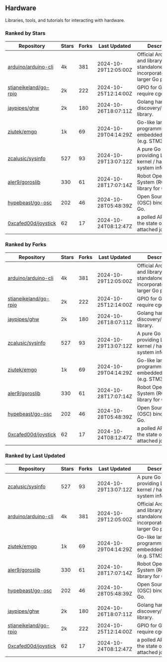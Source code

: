 ## Hardware

Libraries, tools, and tutorials for interacting with hardware.

### Ranked by Stars

| Repository | Stars | Forks | Last Updated | Description | 
|------------|-------|-------|--------------|-------------|
| [arduino/arduino-cli](https://github.com/arduino/arduino-cli) | 4k | 381 | 2024-10-29T12:05:00Z |  Official Arduino CLI and library. Can run standalone, or be incorporated into larger Go projects. |
| [stianeikeland/go-rpio](https://github.com/stianeikeland/go-rpio) | 2k | 222 | 2024-10-25T12:14:00Z |  GPIO for Go, doesn't require cgo. |
| [jaypipes/ghw](https://github.com/jaypipes/ghw) | 2k | 180 | 2024-10-26T18:07:11Z |  Golang hardware discovery/inspection library. |
| [ziutek/emgo](https://github.com/ziutek/emgo) | 1k | 69 | 2024-10-29T04:14:29Z |  Go-like language for programming embedded systems (e.g. STM32 MCU). |
| [zcalusic/sysinfo](https://github.com/zcalusic/sysinfo) | 527 | 93 | 2024-10-29T13:07:12Z |  A pure Go library providing Linux OS / kernel / hardware system information. |
| [aler9/goroslib](https://github.com/aler9/goroslib) | 330 | 61 | 2024-10-28T17:07:14Z |  Robot Operating System (ROS) library for Go. |
| [hypebeast/go-osc](https://github.com/hypebeast/go-osc) | 202 | 46 | 2024-10-28T05:48:39Z |  Open Sound Control (OSC) bindings for Go. |
| [0xcafed00d/joystick](https://github.com/0xcafed00d/joystick) | 62 | 17 | 2024-10-24T08:12:47Z |  a polled API to read the state of an attached joystick. |

### Ranked by Forks

| Repository | Stars | Forks | Last Updated | Description | 
|------------|-------|-------|--------------|-------------|
| [arduino/arduino-cli](https://github.com/arduino/arduino-cli) | 4k | 381 | 2024-10-29T12:05:00Z |  Official Arduino CLI and library. Can run standalone, or be incorporated into larger Go projects. |
| [stianeikeland/go-rpio](https://github.com/stianeikeland/go-rpio) | 2k | 222 | 2024-10-25T12:14:00Z |  GPIO for Go, doesn't require cgo. |
| [jaypipes/ghw](https://github.com/jaypipes/ghw) | 2k | 180 | 2024-10-26T18:07:11Z |  Golang hardware discovery/inspection library. |
| [zcalusic/sysinfo](https://github.com/zcalusic/sysinfo) | 527 | 93 | 2024-10-29T13:07:12Z |  A pure Go library providing Linux OS / kernel / hardware system information. |
| [ziutek/emgo](https://github.com/ziutek/emgo) | 1k | 69 | 2024-10-29T04:14:29Z |  Go-like language for programming embedded systems (e.g. STM32 MCU). |
| [aler9/goroslib](https://github.com/aler9/goroslib) | 330 | 61 | 2024-10-28T17:07:14Z |  Robot Operating System (ROS) library for Go. |
| [hypebeast/go-osc](https://github.com/hypebeast/go-osc) | 202 | 46 | 2024-10-28T05:48:39Z |  Open Sound Control (OSC) bindings for Go. |
| [0xcafed00d/joystick](https://github.com/0xcafed00d/joystick) | 62 | 17 | 2024-10-24T08:12:47Z |  a polled API to read the state of an attached joystick. |

### Ranked by Last Updated

| Repository | Stars | Forks | Last Updated | Description | 
|------------|-------|-------|--------------|-------------|
| [zcalusic/sysinfo](https://github.com/zcalusic/sysinfo) | 527 | 93 | 2024-10-29T13:07:12Z |  A pure Go library providing Linux OS / kernel / hardware system information. |
| [arduino/arduino-cli](https://github.com/arduino/arduino-cli) | 4k | 381 | 2024-10-29T12:05:00Z |  Official Arduino CLI and library. Can run standalone, or be incorporated into larger Go projects. |
| [ziutek/emgo](https://github.com/ziutek/emgo) | 1k | 69 | 2024-10-29T04:14:29Z |  Go-like language for programming embedded systems (e.g. STM32 MCU). |
| [aler9/goroslib](https://github.com/aler9/goroslib) | 330 | 61 | 2024-10-28T17:07:14Z |  Robot Operating System (ROS) library for Go. |
| [hypebeast/go-osc](https://github.com/hypebeast/go-osc) | 202 | 46 | 2024-10-28T05:48:39Z |  Open Sound Control (OSC) bindings for Go. |
| [jaypipes/ghw](https://github.com/jaypipes/ghw) | 2k | 180 | 2024-10-26T18:07:11Z |  Golang hardware discovery/inspection library. |
| [stianeikeland/go-rpio](https://github.com/stianeikeland/go-rpio) | 2k | 222 | 2024-10-25T12:14:00Z |  GPIO for Go, doesn't require cgo. |
| [0xcafed00d/joystick](https://github.com/0xcafed00d/joystick) | 62 | 17 | 2024-10-24T08:12:47Z |  a polled API to read the state of an attached joystick. |

